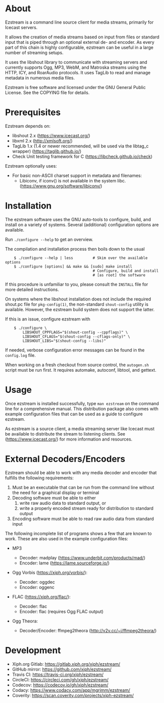# About

Ezstream is a command line source client for media streams, primarily for
Icecast servers.

It allows the creation of media streams based on input from files or standard
input that is piped through an optional external de- and encoder. As every
part of this chain is highly configurable, ezstream can be useful in a large
number of streaming setups.

It uses the libshout library to communicate with streaming servers and
currently supports Ogg, MP3, WebM, and Matroska streams using the HTTP, ICY,
and RoarAudio protocols. It uses TagLib to read and manage metadata in
numerous media files.

Ezstream is free software and licensed under the GNU General Public License.
See the COPYING file for details.


# Prerequisites

Ezstream depends on:
 * libshout 2.x
   (https://www.icecast.org/)
 * libxml 2.x
   (http://xmlsoft.org/)
 * TagLib 1.x (1.4 or newer recommended, will be used via the libtag_c
   wrapper)
   (https://taglib.github.io/)
 * Check Unit testing framework for C
   (https://libcheck.github.io/check)

Ezstream optionally uses:
 * For basic non-ASCII charset support in metadata and filenames:
   - Libiconv, if iconv() is not available in the system libc.
     (https://www.gnu.org/software/libiconv/)


# Installation

The ezstream software uses the GNU auto-tools to configure, build, and
install on a variety of systems. Several (additional) configuration options
are available.

Run `./configure --help` to get an overview.

The compilation and installation process then boils down to the usual

```console
    $ ./configure --help | less         # Skim over the available options
    $ ./configure [options] && make && [sudo] make install
                                        # Configure, build and install
                                        # [as root] the software
```

If this procedure is unfamiliar to you, please consult the `INSTALL` file for
more detailed instructions.

On systems where the libshout installation does not include the required
shout.pc file for `pkg-config(1)`, the non-standard `shout-config` utility
is available. However, the ezstream build system does not support the latter.

If this is an issue, configure ezstream with

```console
    $ ./configure \
        LIBSHOUT_CPPFLAGS="$(shout-config --cppflags)" \
        LIBSHOUT_CFLAGS="$(shout-config --cflags-only)" \
        LIBSHOUT_LIBS="$(shout-config --libs)"
```

If needed, verbose configuration error messages can be found in the
`config.log` file.

When working on a fresh checkout from source control, the `autogen.sh` script
must be run first. It requires automake, autoconf, libtool, and gettext.


# Usage

Once ezstream is installed successfully, type `man ezstream` on the command
line for a comprehensive manual. This distribution package also comes with
example configuration files that can be used as a guide to configure
ezstream.

As ezstream is a source client, a media streaming server like Icecast
must be available to distribute the stream to listening clients. See
(https://www.icecast.org/) for more information and resources.


# External Decoders/Encoders

Ezstream should be able to work with any media decoder and encoder that
fulfills the following requirements:

 1. Must be an executable that can be run from the command line without the
    need for a graphical display or terminal
 2. Decoding software must be able to either
    1. write raw audio data to standard output, or
    2. write a properly encoded stream ready for distribution to standard
       output
 3. Encoding software must be able to read raw audio data from standard input

The following incomplete list of programs shows a few that are known to work.
These are also used in the example configuration files:

 * MP3
   - Decoder: madplay (https://www.underbit.com/products/mad/)
   - Encoder: lame (https://lame.sourceforge.io/)

 * Ogg Vorbis (https://xiph.org/vorbis/):
   - Decoder: oggdec
   - Encoder: oggenc

 * FLAC (https://xiph.org/flac/):
   - Decoder: flac
   - Encoder: flac (requires Ogg FLAC output)

 * Ogg Theora:
   - Decoder/Encoder: ffmpeg2theora (http://v2v.cc/~j/ffmpeg2theora/)


# Development

 * Xiph.org Gitlab: https://gitlab.xiph.org/xiph/ezstream/
 * GitHub mirror: https://github.com/xiph/ezstream/
 * Travis CI: https://travis-ci.org/xiph/ezstream/
 * CircleCI: https://circleci.com/gh/xiph/ezstream/
 * Codecov: https://codecov.io/gh/xiph/ezstream/
 * Codacy: https://www.codacy.com/app/mgrimm/ezstream/
 * Coverity: https://scan.coverity.com/projects/xiph-ezstream/
